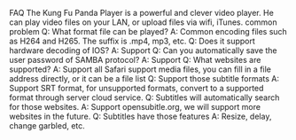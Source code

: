 FAQ
The Kung Fu Panda Player is a powerful and clever video player.
He can play video files on your LAN, or upload files via wifi, iTunes.
common problem
Q: What format file can be played?
A: Common encoding files such as H264 and H265. The suffix is .mp4, mp3, etc.
Q: Does it support hardware decoding of IOS?
A: Support
Q: Can you automatically save the user password of SAMBA protocol?
A: Support
Q: What websites are supported?
A: Support all Safari support media files, you can fill in a file address directly, or it can be a file list
Q: Support those subtitle formats
A: Support SRT format, for unsupported formats, convert to a supported format through server cloud service.
Q: Subtitles will automatically search for those websites.
A: Support opensubitle.org, we will support more websites in the future.
Q: Subtitles have those features
A: Resize, delay, change garbled, etc.
